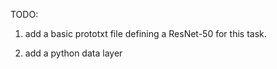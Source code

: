 TODO:

1. add a basic prototxt file defining a ResNet-50 for this task.

2. add a python data layer
